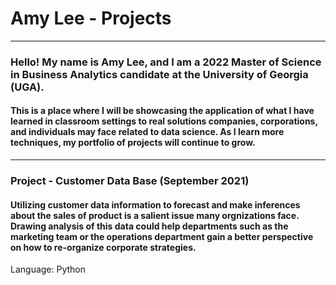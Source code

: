 # Amy Lee - Projects
---------------------
### Hello! My name is Amy Lee, and I am a 2022 Master of Science in Business Analytics candidate at the University of Georgia (UGA).
#### This is a place where I will be showcasing the application of what I have learned in classroom settings to real solutions companies, corporations, and individuals may face related to data science. As I learn more techniques, my portfolio of projects will continue to grow.
----------------------

### Project - Customer Data Base (September 2021)
#### Utilizing customer data information to forecast and make inferences about the sales of product is a salient issue many orgnizations face. Drawing analysis of this data could help departments such as the marketing team or the operations department gain a better perspective on how to re-organize corporate strategies.

Language: Python

